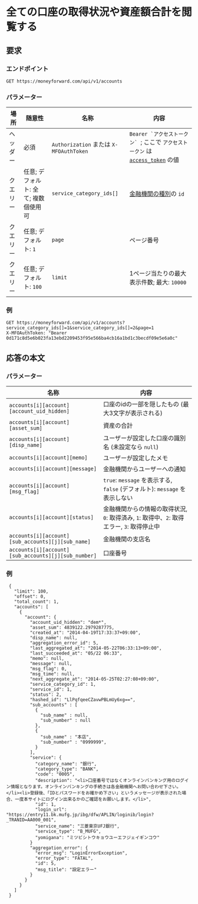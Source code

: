 # 全ての口座の取得状況や資産額合計を閲覧する

## 要求

### エンドポイント

```
GET https://moneyforward.com/api/v1/accounts
```

### パラメーター

| 場所 | 随意性 | 名称 | 内容 |
| ---- | ---- | ---- | --- |
| ヘッダー | 必須 | `Authorization` または `X-MFOAuthToken` | ```Bearer `アクセストークン` ```; ここで `アクセストークン` は [`access_token`](token.md) の値 |
| クエリー | 任意; デフォルト: 全て; 複数個使用可 | `service_category_ids[]` | [金融機関の種別](service_categories_index.md)の `id` |
| クエリー | 任意; デフォルト: `1` | `page` | ページ番号 |
| クエリー | 任意; デフォルト: `100` | `limit` | 1ページ当たりの最大表示件数; 最大: `10000` |

### 例

```
GET https://moneyforward.com/api/v1/accounts?service_category_ids[]=1&service_category_ids[]=2&page=1
X-MFOAuthToken: "Bearer 0d171c8d5e6b023fa13ebd2209453f95e566ba4cb16a1bd1c3becdf09e5e6a0c"
```

## 応答の本文

### パラメーター

| 名称 | 内容 |
| ---- | --- |
| `accounts[i][account][account_uid_hidden]` | 口座のidの一部を隠したもの (最大3文字が表示される) |
| `accounts[i][account][asset_sum]` | 資産の合計 |
| `accounts[i][account][disp_name]` | ユーザーが設定した口座の識別名 (未設定なら `null`) |
| `accounts[i][account][memo]` | ユーザーが設定したメモ |
| `accounts[i][account][message]` | 金融機関からユーザーへの通知 |
| `accounts[i][account][msg_flag]` | `true`: `message` を表示する, `false` (デフォルト): `message` を表示しない |
| `accounts[i][account][status]` | 金融機関からの情報の取得状況, `0`: 取得済み, `1`: 取得中、`2`: 取得エラー, `3`: 取得停止中 |
| `accounts[i][account][sub_accounts][j][sub_name]` | 金融機関の支店名 |
| `accounts[i][account][sub_accounts][j][sub_number]` | 口座番号 |
 
### 例

```
 {
   "limit": 100,
   "offset": 0,
   "total_count": 1,
   "accounts": [
     {
       "account": {
         "account_uid_hidden": "dem*",
         "asset_sum": 4839122.2979287775,
         "created_at": "2014-04-19T17:33:37+09:00",
         "disp_name": null,
         "aggregation_error_id": 5,
         "last_aggregated_at": "2014-05-22T06:33:13+09:00",
         "last_succeeded_at": "05/22 06:33",
         "memo": null,
         "message": null,
         "msg_flag": 0,
         "msg_time": null,
         "next_aggregate_at": "2014-05-25T02:27:08+09:00",
         "service_category_id": 1,
         "service_id": 1,
         "status": 2,
         "hashed_id": "LlPqfqeeCZavwPBLmUy6xg==",
         "sub_accounts" : [
           {
             "sub_name" : null,
             "sub_number" : null
           },
           {
             "sub_name" : "本店",
             "sub_number" : "0999999",
           }
         ],
         "service": {
           "category_name": "銀行",
           "category_type": "BANK",
           "code": "0005",
           "description": "<li>口座番号ではなくオンラインバンキング用のログイン情報となります。オンラインバンキングの手続きは各金融機関へお問い合わせ下さい。</li><li>登録後、「IDとパスワードをお確かめ下さい」というメッセージが表示された場合、一度本サイトにログイン出来るかのご確認をお願いします。</li>",
           "id": 1,
           "login_url": "https://entry11.bk.mufg.jp/ibg/dfw/APLIN/loginib/login?_TRANID=AA000_001",
           "service_name": "三菱東京UFJ銀行",
           "service_type": "B_MUFG",
           "yomigana": "ミツビシトウキョウユーエフジェイギンコウ"
         }
         "aggregation_error": {
           "error_msg": "LoginErrorException",
           "error_type": "FATAL",
           "id": 5,
           "msg_title": "設定エラー"
         }
       }
     }
   ]
 }
```

